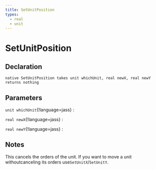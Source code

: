 ```yaml
---
title: SetUnitPosition
types:
  - real
  - unit
---
```


# SetUnitPosition

## Declaration

```jass
native SetUnitPosition takes unit whichUnit, real newX, real newY returns nothing
```

## Parameters
`unit whichUnit`{!language=jass}
: 

`real newX`{!language=jass}
: 

`real newY`{!language=jass}
: 

## Notes 
This cancels the orders of the unit. If you want to move a unit withoutcanceling its orders use`SetUnitX`/`SetUnitY`.
